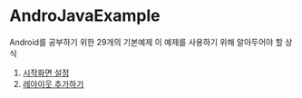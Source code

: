 # AndroJavaExample
Android를 공부하기 위한 29개의 기본예제
이 예제를 사용하기 위해 알아두어야 할 상식 

1. [시작화면 설정](/app/src/main/assets/0.start_intentfilter.md) 
2. [레아이웃 추가하기](/app/src/main/assets/0.start_intentfilter.md) 
